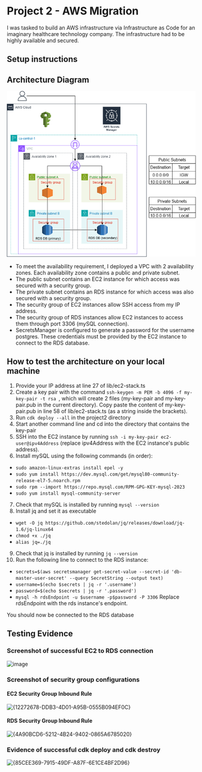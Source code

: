 # Project 2 - AWS Migration

I was tasked to build an AWS infrastructure via Infrastructure as Code for an imaginary healthcare technology company. The infrastructure had to be highly available and secured.

## Setup instructions

## Architecture Diagram

![image info](./project2_diagram.png)

- To meet the availability requirement, I deployed a VPC with 2 availability zones. Each availability zone contains a public and private subnet.
- The public subnet contains an EC2 instance for which access was secured with a security group.
- The private subnet contains an RDS instance for which access was also secured with a security group.
- The security group of EC2 instances allow SSH access from my IP address.
- The security group of RDS instances allow EC2 instances to access them through port 3306 (mySQL connection).
- SecretsManager is configured to generate a password for the username postgres. These credentials must be provided by the EC2 instance to connect to the RDS database.

## How to test the architecture on your local machine
1. Provide your IP address at line 27 of lib/ec2-stack.ts
2. Create a key pair with the command  ```ssh-keygen -m PEM -b 4096 -f my-key-pair -t rsa ```, which will create 2 files (my-key-pair and my-key-pair.pub in the current directory). Copy paste the content of my-key-pair.pub in line 58 of lib/ec2-stack.ts (as a string inside the brackets).
3. Run ```cdk deploy --all``` in the project2 directory
4. Start another command line and cd into the directory that contains the key-pair
5. SSH into the EC2 instance by running ```ssh -i my-key-pair ec2-user@ipv4Address``` (replace ipv4Address with the EC2 instance's public address).
6. Install mySQL using the following commands (in order):
- ```sudo amazon-linux-extras install epel -y```
- ```sudo yum install https://dev.mysql.com/get/mysql80-community-release-el7-5.noarch.rpm```
- ```sudo rpm --import https://repo.mysql.com/RPM-GPG-KEY-mysql-2023```
- ```sudo yum install mysql-community-server```
7. Check that mySQL is installed by running ```mysql --version```
8. Install jq and set it as executable
- ```wget -O jq https://github.com/stedolan/jq/releases/download/jq-1.6/jq-linux64```
- ```chmod +x ./jq```
- ```alias jq=./jq```
9. Check that jq is installed by running ```jq --version```
10. Run the following line to connect to the RDS instance:
- ```secrets=$(aws secretsmanager get-secret-value --secret-id 'db-master-user-secret' --query SecretString --output text)```
- ```username=$(echo $secrets | jq -r '.username')```
- ```password=$(echo $secrets | jq -r '.password')```
- ```mysql -h rdsEndpoint -u $username -p$password -P 3306```
Replace rdsEndpoint with the rds instance's endpoint.

You should now be connected to the RDS database

## Testing Evidence
### Screenshot of successful EC2 to RDS connection
<img width="446" alt="image" src="https://github.com/user-attachments/assets/6c44c856-cfc9-4548-94d7-4187f4e84326" />

### Screenshot of security group configurations
#### EC2 Security Group Inbound Rule
![{12272678-DDB3-4D01-A95B-0555B094EF0C}](https://github.com/user-attachments/assets/68fc2029-ecfb-4f96-9a37-cf5df4b8bfaf)
#### RDS Security Group Inbound Rule
![{4A90BCD6-5212-4B24-9402-0865A6785020}](https://github.com/user-attachments/assets/24f16c61-a449-480d-ac82-ea60228b0415)

### Evidence of successful cdk deploy and cdk destroy
![{85CEE369-7915-49DF-A87F-6E1CE4BF2D96}](https://github.com/user-attachments/assets/abe952b1-6c3a-4e52-97ec-e24331de5813)

